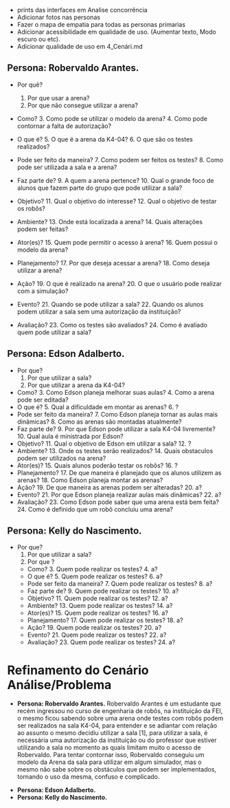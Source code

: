 * prints das interfaces em Analise concorrência
* Adicionar fotos nas personas
* Fazer o mapa de empatia para todas as personas primarias
* Adicionar acessibilidade em qualidade de uso. (Aumentar texto, Modo escuro ou etc).
* Adicionar qualidade de uso em 4_Cenári.md


## **Persona: Robervaldo Arantes.**
  * Por quê?
    1. Por que usar a arena?
    2. Por que não consegue utilizar a arena?
  * Como?
    3. Como pode se utilizar o modelo da arena?
    4. Como pode contornar a falta de autorização?
  * O que é?
    5. O que é a arena da K4-04?
    6. O que são os testes realizados?
  * Pode ser feito da maneira?
    7. Como podem ser feitos os testes?
    8. Como pode ser utilizada a sala e a arena?
  * Faz parte de?
    9. A quem a arena pertence?
    10. Qual o grande foco de alunos que fazem parte do grupo que pode utilizar a sala?
  * Objetivo?
    11. Qual o objetivo do interesse?
    12. Qual o objetivo de testar os robôs?
  * Ambiente?
    13. Onde está localizada a arena?
    14. Quais alterações podem ser feitas?
  * Ator(es)?
    15. Quem pode permitir o acesso à arena?
    16. Quem possui o modelo da arena?
  * Planejamento?
    17. Por que deseja acessar a arena?
    18. Como deseja utilizar a arena?
  * Ação?
    19. O que é realizado na arena?
    20. O que o usuário pode realizar com a simulação?
  * Evento?
    21. Quando se pode utilizar a sala?
    22. Quando os alunos podem utilizar a sala sem uma autorização da instituição?
  * Avaliação?
    23. Como os testes são avaliados?
    24. Como é avaliado quem pode utilizar a sala?

     <!--
      * O professor Edson Adalberto é um professor que trabalha muito com robôs, o professor estava pensando em um plano de aulas com exemplos mais práticos, para isso o mesmo decidiu utilizar a sala da K4-04 onde existe uma arena que o mesmo pode utilizar, esta arena tem uma base pronta, mas pode ser alterada pelo usuário com a adição de placas que funcionariam como paredes para dificultar a locomoção de um robô, mas o mesmo encontrou um problema que seria o justamente o desenvolvimento da arena, para desenvolver labirintos para serem utilizados na aula, o mesmo precisa estar no campus e montar e desmontar a arena diversas vezes até encontrar uma arena que cumpra os requisitos que o mesmo deseja.
    -->
## **Persona: Edson Adalberto.**
  * Por que?  
    1. Por que utilizar a sala?
    2. Por que utilizar a arena da K4-04?
  * Como?
    3. Como Edson planeja melhorar suas aulas?
    4. Como a arena pode ser editada?
  * O que é?
    5. Qual a dificuldade em montar as arenas?
    6. ?
  * Pode ser feito da maneira?
    7. Como Edson planeja tornar as aulas mais dinâmicas?
    8. Como as arenas são montadas atualmente?
  * Faz parte de?
    9. Por que Edson pode utilizar a sala K4-04 livremente?
    10. Qual aula é ministrada por Edson?
  * Objetivo?
    11. Qual o objetivo de Edson em utilizar a sala?
    12. ?
  * Ambiente?
    13. Onde os testes serão realizados?
    14. Quais obstaculos podem ser utilizados na arena?
  * Ator(es)?
    15. Quais alunos poderão testar os robôs?
    16. ?
  * Planejamento?
    17. De que maneira é planejado que os alunos utilizem as arenas?
    18. Como Edson planeja montar as arenas?
  * Ação?
    19. De que maneira as arenas podem ser alteradas?
    20. a?
  * Evento?
    21. Por que Edson planeja realizar aulas mais dinâmicas?
    22. a?
  * Avaliação?
    23. Como Edson pode saber que uma arena está bem feita?
    24. Como é definido que um robô concluiu uma arena?
      
## **Persona: Kelly do Nascimento.**
* Por que?
    1. Por que utilizar a sala?
    2. Por que ?
  * Como?
    3. Quem pode realizar os testes?
    4. a?
  * O que é?
    5. Quem pode realizar os testes?
    6. a?
  * Pode ser feito da maneira?
    7. Quem pode realizar os testes?
    8. a?
  * Faz parte de?
    9. Quem pode realizar os testes?
    10. a?
  * Objetivo?
    11. Quem pode realizar os testes?
    12. a?
  * Ambiente?
    13. Quem pode realizar os testes?
    14. a?
  * Ator(es)?
    15. Quem pode realizar os testes?
    16. a?
  * Planejamento?
    17. Quem pode realizar os testes?
    18. a?
  * Ação?
    19. Quem pode realizar os testes?
    20. a?
  * Evento?
    21. Quem pode realizar os testes?
    22. a?
  * Avaliação?
    23. Quem pode realizar os testes?
    24. a?

# Refinamento do Cenário Análise/Problema
* **Persona: Robervaldo Arantes.**
Robervaldo Arantes é um estudante que recém ingressou no curso de engenharia de robôs, na instituição da FEI, o mesmo ficou sabendo sobre uma arena onde testes com robôs podem ser realizados na sala K4-04, para entender e se adiantar com relação ao assunto o mesmo decidiu utilizar a sala [1], para utilizar a sala, é necessária uma autorização da instituição ou do professor que estiver utilizando a sala no momento as quais limitam muito o acesso de Robervaldo. Para tentar contornar isso, Robervaldo conseguiu um modelo da Arena da sala para utilizar em algum simulador, mas o mesmo não sabe sobre os obstáculos que podem ser implementados, tornando o uso da mesma, confuso e complicado.
<!--
* Por quê?
    1. Por que usar a arena?
    2. Por que não consegue utilizar a arena?
  * Como?
    3. Como pode se utilizar o modelo da arena?
    4. Como pode contornar a falta de autorização?
  * O que é?
    5. O que é a arena da K4-04?
    6. O que são os testes realizados?
  * Pode ser feito da maneira?
    7. Como podem ser feitos os testes?
    8. Como pode ser utilizada a sala e a arena?
  * Faz parte de?
    9. A quem a arena pertence?
    10. Qual o grande foco de alunos que fazem parte do grupo que pode utilizar a sala?
  * Objetivo?
    11. Qual o objetivo do interesse?
    12. Qual o objetivo de testar os robôs?
  * Ambiente?
    13. Onde está localizada a arena?
    14. Quais alterações podem ser feitas?
  * Ator(es)?
    15. Quem pode permitir o acesso à arena?
    16. Quem possui o modelo da arena?
  * Planejamento?
    17. Por que deseja acessar a arena?
    18. Como deseja utilizar a arena?
  * Ação?
    19. O que é realizado na arena?
    20. O que o usuário pode realizar com a simulação?
  * Evento?
    21. Quando se pode utilizar a sala?
    22. Quando os alunos podem utilizar a sala sem uma autorização da instituição?
  * Avaliação?
    23. Como os testes são avaliados?
    24. Como é avaliado quem pode utilizar a sala?
-->
* **Persona: Edson Adalberto.**
* **Persona: Kelly do Nascimento.**
